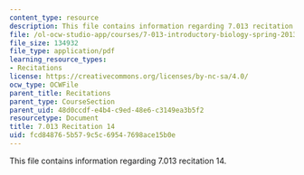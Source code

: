 ```yaml
---
content_type: resource
description: This file contains information regarding 7.013 recitation 14.
file: /ol-ocw-studio-app/courses/7-013-introductory-biology-spring-2013/fcd848765b579c5c69547698ace15b0e_MIT7_013S12_Recitation_14.pdf
file_size: 134932
file_type: application/pdf
learning_resource_types:
- Recitations
license: https://creativecommons.org/licenses/by-nc-sa/4.0/
ocw_type: OCWFile
parent_title: Recitations
parent_type: CourseSection
parent_uid: 48d0ccdf-e4b4-c9ed-48e6-c3149ea3b5f2
resourcetype: Document
title: 7.013 Recitation 14
uid: fcd84876-5b57-9c5c-6954-7698ace15b0e
---
```

This file contains information regarding 7.013 recitation 14.